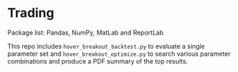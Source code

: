 # Trading

Package list:
Pandas, NumPy, MatLab and ReportLab

This repo includes `hover_breakout_backtest.py` to evaluate a single parameter set
and `hover_breakout_optimize.py` to search various parameter combinations and
produce a PDF summary of the top results.

